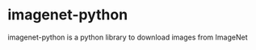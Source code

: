 imagenet-python
===============

imagenet-python is a python library to download images from ImageNet